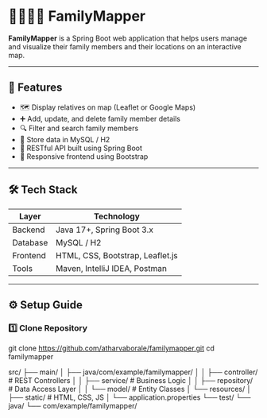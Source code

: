 # 👨‍👩‍👧‍👦 FamilyMapper

**FamilyMapper** is a Spring Boot web application that helps users manage and visualize their family members and their locations on an interactive map.

---

## 🚀 Features

- 🗺️ Display relatives on map (Leaflet or Google Maps)
- ➕ Add, update, and delete family member details
- 🔍 Filter and search family members
- 💾 Store data in MySQL / H2
- 🔐 RESTful API built using Spring Boot
- 🧩 Responsive frontend using Bootstrap

---

## 🛠️ Tech Stack

| Layer | Technology |
|-------|-------------|
| Backend | Java 17+, Spring Boot 3.x |
| Database | MySQL / H2 |
| Frontend | HTML, CSS, Bootstrap, Leaflet.js |
| Tools | Maven, IntelliJ IDEA, Postman |

---

## ⚙️ Setup Guide

### 1️⃣ Clone Repository
git clone https://github.com/atharvaborale/familymapper.git
cd familymapper

src/
 ├── main/
 │   ├── java/com/example/familymapper/
 │   │   ├── controller/     # REST Controllers
 │   │   ├── service/        # Business Logic
 │   │   ├── repository/     # Data Access Layer
 │   │   └── model/          # Entity Classes
 │   └── resources/
 │       ├── static/         # HTML, CSS, JS
 │       └── application.properties
 └── test/
     └── java/
         └── com/example/familymapper/
